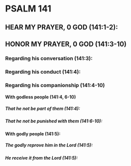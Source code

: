 ---
---
# PSALM 141 
## HEAR MY PRAYER, 0 GOD (141:1-2): 
## HONOR MY PRAYER, 0 GOD (141:3-10) 
###  Regarding his conversation (141:3): 
###  Regarding his conduct (141:4): 
###  Regarding his companionship (141:4-10) 
####  With godless people (141:4, 6-10) 
#####  That he not be part of them (141:4): 
#####  That he not be punished with them (141:6-10): 
####  With godly people (141:5): 
#####  The godly reprove him in the Lord (141:5): 
#####  He receive it from the Lord (141:5): 

